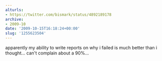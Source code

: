 ```yaml
---
alturls:
- https://twitter.com/bismark/status/4892189178
archive:
- 2009-10
date: '2009-10-15T16:18:24+00:00'
slug: '1255623504'
---
```


apparently my ability to write reports on why i failed is much better than i thought... can't complain about a 90%...

